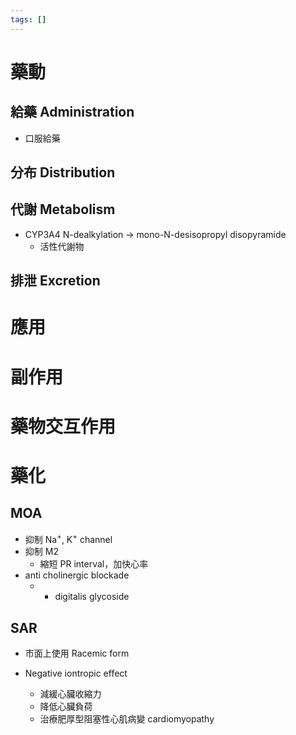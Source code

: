 ```yaml
---
tags: []
---
```


# 藥動
## 給藥 Administration
- 口服給藥
## 分布 Distribution
## 代謝 Metabolism
- CYP3A4 N-dealkylation $\rightarrow$ mono-N-desisopropyl disopyramide
	- 活性代謝物
## 排泄 Excretion
# 應用
# 副作用
# 藥物交互作用
# 藥化
## MOA
- 抑制 Na<sup>+</sup>, K<sup>+</sup> channel
- 抑制 M2
	- 縮短 PR interval，加快心率
- anti cholinergic blockade
	- + digitalis glycoside
## SAR
- 市面上使用 Racemic form


- Negative iontropic effect
	- 減緩心臟收縮力
	- 降低心臟負荷
	- 治療肥厚型阻塞性心肌病變 cardiomyopathy